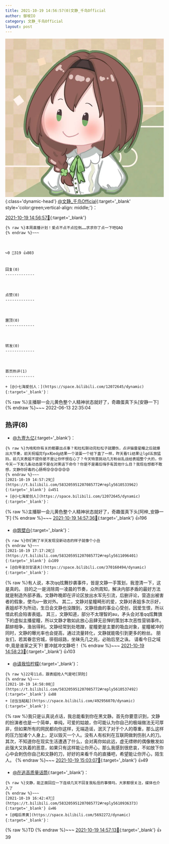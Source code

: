 ```yaml
---
title: 2021-10-19 14:56:57(0)文静_千鸟Official
author: 御坂IO
category: 文静_千鸟Official
layout: post
---
```


![img](/images/ac7482ed1b9a7f203dc68c0c4a77c488a27b108a.jpg){:class='dynamic-head'}
[@文静_千鸟Official](https://space.bilibili.com/667526012/dynamic){:target='_blank' style='color:green;vertical-align: middle;'}：

[2021-10-19 14:56:57🔗](https://t.bilibili.com/583205951207085772){:target='_blank'}

~~~
{% raw %}本周直播计划！爱点不点不点拉倒……求求你了点一下吧QAQ
{% endraw %}~~~



↪️0 💬319 👍803


回复(0)
-------------



点赞(0)
-------------



置顶(0)
-------------



转发(0)
-------------



首页热评(1)
-------------

+ [@小七海爱创人：](https://space.bilibili.com/12072645/dynamic){:target='_blank'}：
~~~
{% raw %}主播聊一会儿黄色整个人精神状态就好了，奇趣蛋真下头[安静一下]
{% endraw %}~~~
2022-06-13 22:35:04


热评(8)
-------------

+ [@九壹九亿](https://space.bilibili.com/29755625/dynamic){:target='_blank'}：
~~~
{% raw %}为啥和你有关的都要出点事？和杜松联动完杜松子就腰伤，点评猫雷星瞳之后就爆出大节奏，前天祝福完fpx和edg结果一个滚蛋一个给下蛊了一样，昨天看ti结果让lgd五放猛犸，前几天表姐不提你是不是让你怀恨在心了？今天特意挑动几方粉丝乱战给表姐整个大的，你今天一下发几条动态是不是在对黑话下命令？你是不是幕后嗨手有其他什么目？我现在想都不敢想，文静你好毒的心肠啊😰😰😰😰😰😰
{% endraw %}~~~
[2021-10-19 14:57:29🔗](https://t.bilibili.com/583205951207085772#reply5610533962){:target='_blank'} 👍451
+ [@小七海爱创人](https://space.bilibili.com/12072645/dynamic){:target='_blank'}：
~~~
{% raw %}主播聊一会儿黄色整个人精神状态就好了，奇趣蛋真下头[阿梓_安静一下]
{% endraw %}~~~
[2021-10-19 14:57:36🔗](https://t.bilibili.com/583205951207085772#reply5610537011){:target='_blank'} 👍196
+ [@筑壁白](https://space.bilibili.com/383718717/dynamic){:target='_blank'}：
~~~
{% raw %}你们刷了半天发现没新动态的样子就像个小丑
{% endraw %}~~~
[2021-10-19 17:17:20🔗](https://t.bilibili.com/583205951207085772#reply5611096401){:target='_blank'} 👍109
+ [@白帝圣剑甘道夫](https://space.bilibili.com/370160494/dynamic){:target='_blank'}：
~~~
{% raw %}有人说，本次qq炫舞抄袭事件，皆是文静一手策划，我澄清一下，这是真的。
目的之一是消除周一凌晨的节奏，众所周知，解决内部矛盾的最好方法就是制造外部矛盾。文静昨晚即在评论区放出水军先引流，后删评论，营造出被害者的假象，使鸟u一致对外。
其二，文静对星瞳畸形的爱，文静对表姐多次示好，表姐却不为所动，生日会文静也没蹭到，文静扭曲的事业心受创，因爱生恨，所以借此机会陷害表姐。
其三，文静知道，部分不太理智的au，矛头会对准qq炫舞旗下的虚拟主播星瞳，所以文静才敢如此放心且肆无忌惮的策划本次恶性营销事件。
鹬蚌相争，渔翁得利。文静经常到处嗯蹭，星瞳更是主要的吸血对象，星瞳被冲的同时，文静的曝光率也会提高，通过流量转化，文静就能吸引到更多的粉丝。
朋友们，若其眷恋穷城，徘徊歧路，坐昧先几之兆，必贻后至之诛。
请看今日之域中,竟是谁家之天下!
要冲就冲文静吧！
{% endraw %}~~~
[2021-10-19 14:58:23🔗](https://t.bilibili.com/583205951207085772#reply5610545026){:target='_blank'} 👍103
+ [@请我恰柠檬](https://space.bilibili.com/431473757/dynamic){:target='_blank'}：
~~~
{% raw %}22号11点，跟表姐抢人气是吧[阴险]
{% endraw %}~~~
[2021-10-19 14:58:00🔗](https://t.bilibili.com/583205951207085772#reply5610537492){:target='_blank'} 👍88
+ [@当当粘粘](https://space.bilibili.com/492956070/dynamic){:target='_blank'}：
~~~
{% raw %}我只是认真说点话，我总能看到你在黑文静。首先你要意识到，文静的扮演者也是一个简单，单纯，可爱的姑娘，你可能认为你自己的极端做法无可厚非，但如果所有的网民都向你这样，无端造谣，泯灭了对于个人的尊重，那么这样的压力加诸个人身上，足以毁灭一个人。没有人有权利在互联网做刺伤别人的刀。
其次，不知道你在现实生活遭遇了什么，会对离你如此远，虚无缥缈的偶像散发如此强大又执着的恶意，如果只有这样能让你开心，那么我感到很悲哀，不如放下你心中会刺伤你自己和文静的刀，好好的来看千鸟的直播吧，希望能让你开心，陌生人。
{% endraw %}~~~
[2021-10-19 15:03:07🔗](https://t.bilibili.com/583205951207085772#reply5610560600){:target='_blank'} 👍49
+ [@在逃高质量话筒](https://space.bilibili.com/421161574/dynamic){:target='_blank'}：
~~~
{% raw %}文静，能正面回应一下连续几天不回复我私信的事情吗，大家都很关注，媒体也介入了
{% endraw %}~~~
[2021-10-19 16:42:47🔗](https://t.bilibili.com/583205951207085772#reply5610936373){:target='_blank'} 👍46
+ [@暗后茶黄](https://space.bilibili.com/5692272/dynamic){:target='_blank'}：
~~~
{% raw %}TD
{% endraw %}~~~
[2021-10-19 14:57:13🔗](https://t.bilibili.com/583205951207085772#reply5610536562){:target='_blank'} 👍39


